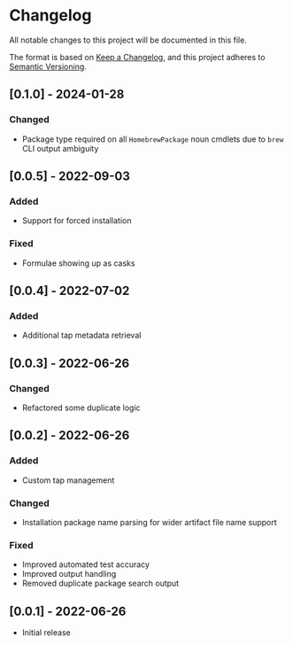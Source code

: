 # Changelog
All notable changes to this project will be documented in this file.

The format is based on [Keep a Changelog](https://keepachangelog.com/en/1.0.0/),
and this project adheres to [Semantic Versioning](https://semver.org/spec/v2.0.0.html).

## [0.1.0] - 2024-01-28
### Changed
- Package type required on all `HomebrewPackage` noun cmdlets due to `brew` CLI output ambiguity

## [0.0.5] - 2022-09-03
### Added
- Support for forced installation
### Fixed
- Formulae showing up as casks

## [0.0.4] - 2022-07-02
### Added
- Additional tap metadata retrieval

## [0.0.3] - 2022-06-26
### Changed
- Refactored some duplicate logic

## [0.0.2] - 2022-06-26
### Added
- Custom tap management
### Changed
- Installation package name parsing for wider artifact file name support
### Fixed
- Improved automated test accuracy
- Improved output handling
- Removed duplicate package search output

## [0.0.1] - 2022-06-26
- Initial release
